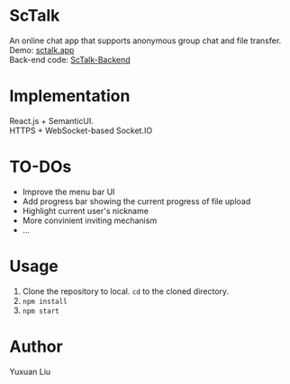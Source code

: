 # ScTalk
An online chat app that supports anonymous group chat and file transfer.<br>
Demo: <a href='https://sctalk.app'>sctalk.app</a><br>
Back-end code: <a href='https://github.com/rickliu131/ScTalk-Backend'>ScTalk-Backend</a>

# Implementation
React.js + SemanticUI.<br>
HTTPS + WebSocket-based Socket.IO

# TO-DOs
* Improve the menu bar UI
* Add progress bar showing the current progress of file upload
* Highlight current user's nickname
* More convinient inviting mechanism
* ...

# Usage  
1. Clone the repository to local. `cd` to the cloned directory.
2. `npm install`
3. `npm start`

# Author
Yuxuan Liu
